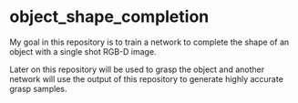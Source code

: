 # object_shape_completion
My goal in this repository is to train a network to complete the shape of an object with a single shot RGB-D image.

Later on this repository will be used to grasp the object and another network will use the output of this repository to generate highly accurate grasp samples.
